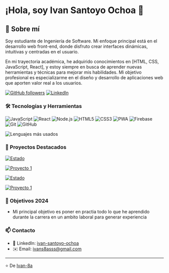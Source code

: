 # ¡Hola, soy Ivan Santoyo Ochoa 👋

## 🚀 Sobre mí
Soy estudiante de Ingeniería de Software. Mi enfoque principal está en el desarrollo web front-end, donde disfruto crear interfaces dinámicas, intuitivas y centradas en el usuario. 

En mi trayectoria académica, he adquirido conocimientos en [HTML, CSS, JavaScript, React], y estoy siempre en busca de aprender nuevas herramientas y técnicas para mejorar mis habilidades. Mi objetivo profesional es especializarme en el diseño y desarrollo de aplicaciones web que aporten valor real a los usuarios.

[![GitHub followers](https://img.shields.io/github/followers/Ivan-8a?label=Follow&style=social)](https://github.com/Ivan-8a)
[![LinkedIn](https://img.shields.io/badge/-LinkedIn-blue?style=flat-square&logo=Linkedin&logoColor=white&link=https://www.linkedin.com/in/tuusuario/)](https://www.linkedin.com/in/tuusuario/)

### 🛠️ Tecnologías y Herramientas

![JavaScript](https://img.shields.io/badge/-JavaScript-black?style=flat-square&logo=javascript)
![React](https://img.shields.io/badge/-React-black?style=flat-square&logo=react)
![Node.js](https://img.shields.io/badge/-Node.js-black?style=flat-square&logo=Node.js)
![HTML5](https://img.shields.io/badge/-HTML5-black?style=flat-square&logo=html5)
![CSS3](https://img.shields.io/badge/-CSS3-black?style=flat-square&logo=css3)
![PWA](https://img.shields.io/badge/-PWA-black?style=flat-square&logo=pwa&logoColor=white)
![Firebase](https://img.shields.io/badge/-Firebase-black?style=flat-square&logo=firebase)
![Git](https://img.shields.io/badge/-Git-black?style=flat-square&logo=git)
![GitHub](https://img.shields.io/badge/-GitHub-black?style=flat-square&logo=github)


![Lenguajes más usados](https://github-readme-stats.vercel.app/api/top-langs/?username=Ivan-8a&layout=compact&theme=radical)

### 🌟 Proyectos Destacados
[![Estado](https://img.shields.io/badge/Estado-Terminado-success)](https://github.com/Ivan-8a/PWA-React-Todolist)

[![Proyecto 1](https://github-readme-stats.vercel.app/api/pin/?username=Ivan-8a&repo=PWA-React-Todolist&theme=radical)](https://pwa-react-todolist.vercel.app/)


[![Estado](https://img.shields.io/badge/Estado-En_desarrollo-yellow)](https://github.com/Ivan-8a/PWA-React-Todolist)
 
[![Proyecto 1](https://github-readme-stats.vercel.app/api/pin/?username=Ivan-8a&repo=generador-de-plantillas&theme=radical)](https://github.com/Ivan-8a/generador-de-plantillas) 

### 🎯 Objetivos 2024
- Mi principal objetivo es poner en practia todo lo que he aprendido durante la carrera en un ambito laboral para generar experiencia

### 📫 Contacto

- 💼 LinkedIn: [ivan-santoyo-ochoa](https://www.linkedin.com/in/ivan-santoyo-ochoa)
- ✉️ Email: [ivans8asss@gmail.com](mailto:ivans8asss@gmail.com)


---
⭐️ De [Ivan-8a](https://github.com/Ivan-8a)
